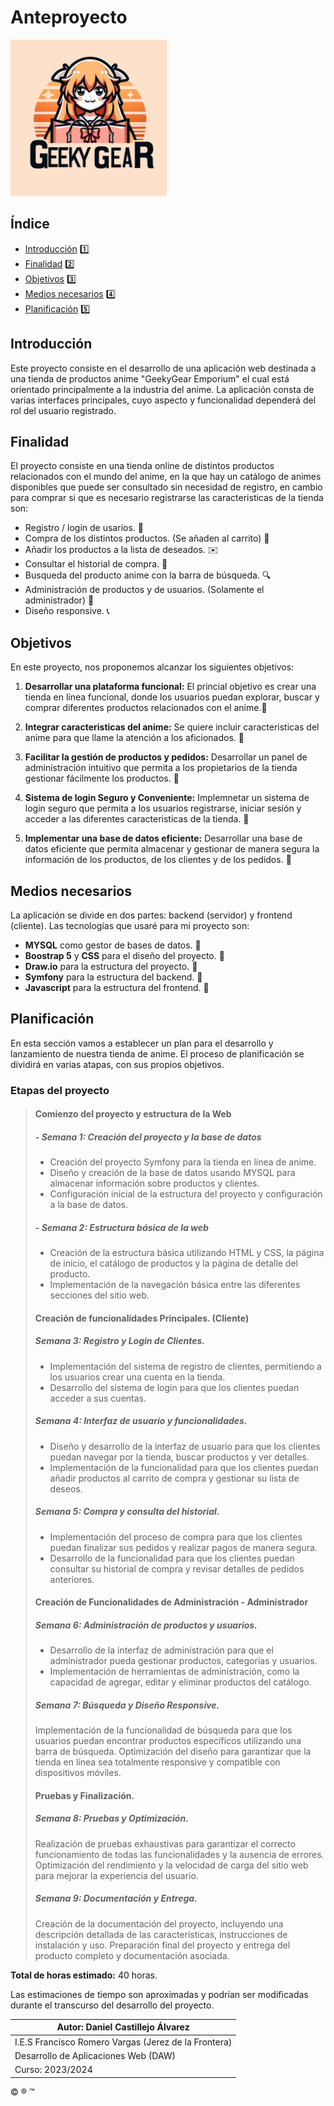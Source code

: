 # Anteproyecto

<img src="Logo_proyecto.png" alt="Logo" width="250px" height="250px">

## Índice

-  [Introducción](#introducción) :one:
-  [Finalidad](#finalidad) :two:
-  [Objetivos](#objetivos) :three:
-  [Medios necesarios](#medios-necesarios) :four:
-  [Planificación](#planificación) :five:

## Introducción
Este proyecto consiste en el desarrollo de una aplicación web destinada a una tienda
de productos anime "GeekyGear Emporium" el cual está orientado principalmente a la industria del anime. La aplicación consta de varias interfaces principales, 
cuyo aspecto y funcionalidad dependerá del rol del usuario registrado.

## Finalidad
El proyecto consiste en una tienda online de distintos productos relacionados con el mundo del anime, en la que hay un catálogo de animes disponibles que puede ser consultado sin necesidad de registro, en cambio para comprar si que es necesario registrarse las caracteristicas de la tienda son:
- Registro / login de usarios. :bust_in_silhouette:
- Compra de los distintos productos. (Se añaden al carrito) :handbag:
- Añadir los productos a la lista de deseados. :envelope:
- Consultar el historial de compra. 	:closed_book:
- Busqueda del producto anime con la barra de búsqueda. :mag:
- Administración de productos y de usuarios. (Solamente el administrador)  :lock_with_ink_pen:
- Diseño responsive. :telephone_receiver:

## Objetivos
En este proyecto, nos proponemos alcanzar los siguientes objetivos:

1. **Desarrollar una plataforma funcional:** El princial objetivo es crear una tienda en línea funcional, donde los usuarios puedan explorar, buscar y comprar diferentes productos relacionados con el anime.:small_blue_diamond:

2. **Integrar caracteristicas del anime:** Se quiere incluir caracteristicas del anime para que llame la atención a los aficionados. :small_orange_diamond:

3. **Facilitar la gestión de productos y pedidos:** Desarrollar un panel de administración intuitivo que permita a los propietarios de la tienda gestionar fácilmente los productos. :small_blue_diamond:

4. **Sistema de login Seguro y Conveniente:** Implemnetar un sistema de login seguro que permita a los usuarios registrarse, iniciar sesión y acceder a las diferentes caracteristicas de la tienda. :small_orange_diamond:

5. **Implementar una base de datos eficiente:** Desarrollar una base de datos eficiente que permita almacenar y gestionar de manera segura la información de los productos, de los clientes y de los pedidos. :small_blue_diamond:

## Medios necesarios
La aplicación se divide en dos partes: backend (servidor) y frontend (cliente). Las tecnologías que usaré para mi proyecto son:
- **MYSQL** como gestor de bases de datos. :memo:
- **Boostrap 5** y **CSS** para el diseño del proyecto. :memo:
- **Draw.io** para la estructura del proyecto. :memo:
-  **Symfony** para la estructura del backend. :memo:
- **Javascript** para la estructura del frontend. :memo:

## Planificación
En esta sección vamos a establecer un plan para el desarrollo y lanzamiento de nuestra tienda de anime. El proceso de planificación se dividirá en varias atapas, con sus propios objetivos.
### Etapas del proyecto
>#### Comienzo del proyecto y estructura de la Web
>##### - Semana 1: Creación del proyecto y la base de datos
>- Creación del proyecto Symfony para la tienda en línea de anime.
>- Diseño y creación de la base de datos usando MYSQL para almacenar información sobre productos y clientes.
>- Configuración inicial de la estructura del proyecto y configuración a la base de datos.
>##### - Semana 2: Estructura básica de la web
>- Creación de la estructura básica utilizando HTML y CSS, la página de inicio, el catálogo de productos y la página de detalle del producto. 
>- Implementación de la navegación básica entre las diferentes secciones del sitio web.
>#### Creación de funcionalidades Principales. (Cliente)
>##### Semana 3: Registro y Login de Clientes.
>- Implementación del sistema de registro de clientes, permitiendo a los usuarios crear una cuenta en la tienda.
>- Desarrollo del sistema de login para que los clientes puedan acceder a sus cuentas.
>##### Semana 4: Interfaz de usuario y funcionalidades.
>- Diseño y desarrollo de la interfaz de usuario para que los clientes puedan navegar por la tienda, buscar productos y ver detalles.
>- Implementación de la funcionalidad para que los clientes puedan añadir productos al carrito de compra y gestionar su lista de deseos.
>##### Semana 5: Compra y consulta del historial.
>- Implementación del proceso de compra para que los clientes puedan finalizar sus pedidos y realizar pagos de manera segura.
>- Desarrollo de la funcionalidad para que los clientes puedan consultar su historial de compra y revisar detalles de pedidos anteriores.
>#### Creación de Funcionalidades de Administración - Administrador
>##### Semana 6: Administración de productos y usuarios.
>- Desarrollo de la interfaz de administración para que el administrador pueda gestionar productos, categorías y usuarios.
>- Implementación de herramientas de administración, como la capacidad de agregar, editar y eliminar productos del catálogo.
>##### Semana 7: Búsqueda y Diseño Responsive.
>Implementación de la funcionalidad de búsqueda para que los usuarios puedan encontrar productos específicos utilizando una barra de búsqueda.
>Optimización del diseño para garantizar que la tienda en línea sea totalmente responsive y compatible con dispositivos
móviles.
>#### Pruebas y Finalización.
>##### Semana 8: Pruebas y Optimización.
>Realización de pruebas exhaustivas para garantizar el correcto funcionamiento de todas las funcionalidades y la ausencia de errores.
>Optimización del rendimiento y la velocidad de carga del sitio web para mejorar la experiencia del usuario.
>##### Semana 9: Documentación y Entrega.
>Creación de la documentación del proyecto, incluyendo una descripción detallada de las características, instrucciones de instalación y uso.
>Preparación final del proyecto y entrega del producto completo y documentación asociada.

**Total de horas estimado:** 40 horas.

Las estimaciones de tiempo son aproximadas y podrían ser modificadas durante el transcurso del desarrollo del proyecto.












| Autor: Daniel Castillejo Álvarez | 
|-----------------------------------|
| I.E.S Francisco Romero Vargas (Jerez de la Frontera) |
| Desarrollo de Aplicaciones Web (DAW) |
| Curso: 2023/2024                     |

:copyright: :registered: :tm: